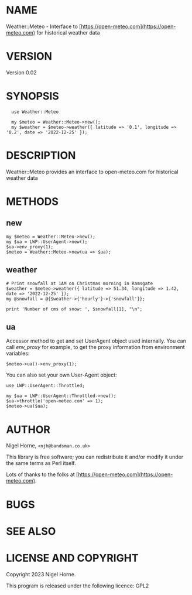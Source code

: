 # NAME

Weather::Meteo - Interface to [https://open-meteo.com](https://open-meteo.com) for historical weather data

# VERSION

Version 0.02

# SYNOPSIS

      use Weather::Meteo

      my $meteo = Weather::Meteo->new();
      my $weather = $meteo->weather({ latitude => '0.1', longitude => '0.2', date => '2022-12-25' });

# DESCRIPTION

Weather::Meteo provides an interface to open-meteo.com
for historical weather data

# METHODS

## new

    my $meteo = Weather::Meteo->new();
    my $ua = LWP::UserAgent->new();
    $ua->env_proxy(1);
    $meteo = Weather::Meteo->new(ua => $ua);

## weather

    # Print snowfall at 1AM on Christmas morning in Ramsgate
    $weather = $meteo->weather({ latitude => 51.34, longitude => 1.42, date => '2022-12-25' });
    my @snowfall = @{$weather->{'hourly'}->{'snowfall'}};

    print 'Number of cms of snow: ', $snowfall[1], "\n";

## ua

Accessor method to get and set UserAgent object used internally. You
can call _env\_proxy_ for example, to get the proxy information from
environment variables:

    $meteo->ua()->env_proxy(1);

You can also set your own User-Agent object:

    use LWP::UserAgent::Throttled;

    my $ua = LWP::UserAgent::Throttled->new();
    $ua->throttle('open-meteo.com' => 1);
    $meteo->ua($ua);

# AUTHOR

Nigel Horne, `<njh@bandsman.co.uk>`

This library is free software; you can redistribute it and/or modify
it under the same terms as Perl itself.

Lots of thanks to the folks at [https://open-meteo.com](https://open-meteo.com).

# BUGS

# SEE ALSO

# LICENSE AND COPYRIGHT

Copyright 2023 Nigel Horne.

This program is released under the following licence: GPL2

